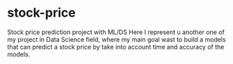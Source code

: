 # stock-price
Stock price prediction project with ML/DS
Here I represent u another one of my project in Data Science field, where my main goal wast to build a models that can predict a stock price by take into account time and accuracy of the models.
